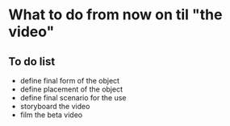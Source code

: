 # What to do from now on til "the video"

## To do list
- define final form of the object
- define placement of the object
- define final scenario for the use
- storyboard the video
- film the beta video
